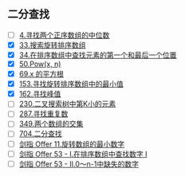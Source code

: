 
## 二分查找

- [ ] [4.寻找两个正序数组的中位数](https://leetcode-cn.com/problems/median-of-two-sorted-arrays)
- [x] [33.搜索旋转排序数组](https://leetcode-cn.com/problems/search-in-rotated-sorted-array)
- [x] [34.在排序数组中查找元素的第一个和最后一个位置](https://leetcode-cn.com/problems/find-first-and-last-position-of-element-in-sorted-array)
- [x] [50.Pow(x, n)](https://leetcode-cn.com/problems/powx-n)
- [x] [69.x 的平方根](https://leetcode-cn.com/problems/sqrtx)
- [x] [153.寻找旋转排序数组中的最小值](https://leetcode-cn.com/problems/find-minimum-in-rotated-sorted-array)
- [x] [162.寻找峰值](https://leetcode-cn.com/problems/find-peak-element)
- [ ] [230.二叉搜索树中第K小的元素](https://leetcode-cn.com/problems/kth-smallest-element-in-a-bst)
- [ ] [287.寻找重复数](https://leetcode-cn.com/problems/find-the-duplicate-number)
- [ ] [349.两个数组的交集](https://leetcode-cn.com/problems/intersection-of-two-arrays)
- [ ] [704.二分查找](https://leetcode-cn.com/problems/binary-search)
- [ ] [剑指 Offer 11.旋转数组的最小数字](https://leetcode-cn.com/problems/xuan-zhuan-shu-zu-de-zui-xiao-shu-zi-lcof/)
- [ ] [剑指 Offer 53 - I.在排序数组中查找数字 I](https://leetcode-cn.com/problems/zai-pai-xu-shu-zu-zhong-cha-zhao-shu-zi-lcof/)
- [ ] [剑指 Offer 53 - II.0～n-1中缺失的数字](https://leetcode-cn.com/problems/que-shi-de-shu-zi-lcof/)
